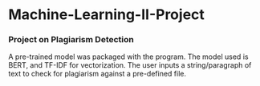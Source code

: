 # Machine-Learning-II-Project
### Project on Plagiarism Detection
A pre-trained model was packaged with the program. The model used is BERT, and TF-IDF for vectorization.
The user inputs a string/paragraph of text to check for plagiarism against a pre-defined file.
